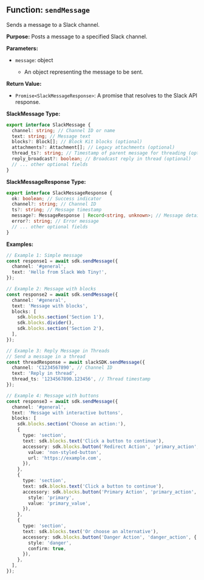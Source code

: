 ## Function: `sendMessage`

Sends a message to a Slack channel.

**Purpose:**
Posts a message to a specified Slack channel.

**Parameters:**

- `message`: object<SlackMessage>
  - An object representing the message to be sent.

**Return Value:**

- `Promise<SlackMessageResponse>`: A promise that resolves to the Slack API response.

**SlackMessage Type:**

```typescript
export interface SlackMessage {
  channel: string; // Channel ID or name
  text: string; // Message text
  blocks?: Block[]; // Block Kit blocks (optional)
  attachments?: Attachment[]; // Legacy attachments (optional)
  thread_ts?: string; // Timestamp of parent message for threading (optional)
  reply_broadcast?: boolean; // Broadcast reply in thread (optional)
  // ... other optional fields
}
```

**SlackMessageResponse Type:**

```typescript
export interface SlackMessageResponse {
  ok: boolean; // Success indicator
  channel?: string; // Channel ID
  ts?: string; // Message timestamp
  message?: MessageResponse | Record<string, unknown>; // Message details
  error?: string; // Error message
  // ... other optional fields
}
```


**Examples:**

```typescript
// Example 1: Simple message
const response1 = await sdk.sendMessage({
  channel: '#general',
  text: 'Hello from Slack Web Tiny!',
});

// Example 2: Message with blocks
const response2 = await sdk.sendMessage({
  channel: '#general',
  text: 'Message with blocks',
  blocks: [
    sdk.blocks.section('Section 1'),
    sdk.blocks.divider(),
    sdk.blocks.section('Section 2'),
  ],
});

// Example 3: Reply Message in Threads
// Send a message in a thread
const threadResponse = await slackSDK.sendMessage({
  channel: 'C1234567890', // Channel ID
  text: 'Reply in thread',
  thread_ts: '1234567890.123456', // Thread timestamp
});

// Example 4: Message with buttons
const response3 = await sdk.sendMessage({
  channel: '#general',
  text: 'Message with interactive buttons',
  blocks: [
    sdk.blocks.section('Choose an action:'),
    {
      type: 'section',
      text: sdk.blocks.text('Click a button to continue'),
      accessory: sdk.blocks.button('Redirect Action', 'primary_action', {
        value: 'non-styled-button',
        url: 'https://example.com',
      }),
    },
    {
      type: 'section',
      text: sdk.blocks.text('Click a button to continue'),
      accessory: sdk.blocks.button('Primary Action', 'primary_action', {
        style: 'primary',
        value: 'primary_value',
      }),
    },
    {
      type: 'section',
      text: sdk.blocks.text('Or choose an alternative'),
      accessory: sdk.blocks.button('Danger Action', 'danger_action', {
        style: 'danger',
        confirm: true,
      }),
    },
  ],
});
```

